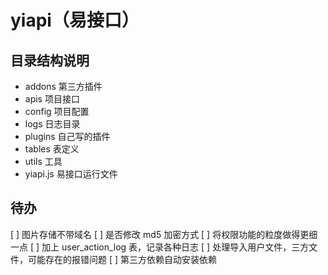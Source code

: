 # yiapi（易接口）

## 目录结构说明

-   addons 第三方插件
-   apis 项目接口
-   config 项目配置
-   logs 日志目录
-   plugins 自己写的插件
-   tables 表定义
-   utils 工具
-   yiapi.js 易接口运行文件

## 待办

[ ] 图片存储不带域名
[ ] 是否修改 md5 加密方式
[ ] 将权限功能的粒度做得更细一点
[ ] 加上 user_action_log 表，记录各种日志
[ ] 处理导入用户文件，三方文件，可能存在的报错问题
[ ] 第三方依赖自动安装依赖
